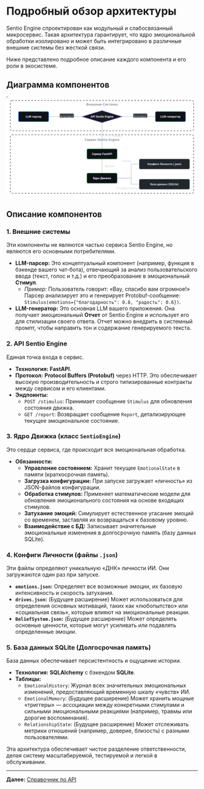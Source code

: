 # Подробный обзор архитектуры

Sentio Engine спроектирован как модульный и слабосвязанный микросервис. Такая архитектура гарантирует, что ядро эмоциональной обработки изолировано и может быть интегрировано в различные внешние системы без жесткой связи.

Ниже представлено подробное описание каждого компонента и его роли в экосистеме.

## Диаграмма компонентов

<div align="center">
  <img src="https://raw.githubusercontent.com/Lotargo/Conductor_bot/main/docs/assets/sentio_architecture_diagram_ru.svg" alt="Анимированная диаграмма" width="900"/>
</div>

## Описание компонентов

### 1. Внешние системы

Эти компоненты не являются частью сервиса Sentio Engine, но являются его основными потребителями.

*   **LLM-парсер:** Это концептуальный компонент (например, функция в бэкенде вашего чат-бота), отвечающий за анализ пользовательского ввода (текст, голос и т.д.) и его преобразование в эмоциональный **Стимул**.
    *   *Пример:* Пользователь говорит: «Вау, спасибо вам огромное!» Парсер анализирует это и генерирует Protobuf-сообщение: `Stimulus(emotions={"благодарность": 0.8, "радость": 0.6})`.
*   **LLM-генератор:** Это основная LLM вашего приложения. Она получает эмоциональный **Отчет** от Sentio Engine и использует его для стилизации своего ответа. Отчет можно внедрить в системный промпт, чтобы направить тон и содержание генерируемого текста.

### 2. API Sentio Engine

Единая точка входа в сервис.

*   **Технология:** **FastAPI**.
*   **Протокол:** **Protocol Buffers (Protobuf)** через HTTP. Это обеспечивает высокую производительность и строго типизированные контракты между сервисом и его клиентами.
*   **Эндпоинты:**
    *   `POST /stimulus`: Принимает сообщение `Stimulus` для обновления состояния движка.
    *   `GET /report`: Возвращает сообщение `Report`, детализирующее текущее эмоциональное состояние.

### 3. Ядро Движка (класс `SentioEngine`)

Это сердце сервиса, где происходит вся эмоциональная обработка.

*   **Обязанности:**
    *   **Управление состоянием:** Хранит текущее `EmotionalState` в памяти (краткосрочная память).
    *   **Загрузка конфигурации:** При запуске загружает «личность» из JSON-файлов конфигурации.
    *   **Обработка стимулов:** Применяет математические модели для обновления эмоционального состояния на основе входящих стимулов.
    *   **Затухание эмоций:** Симулирует естественное угасание эмоций со временем, заставляя их возвращаться к базовому уровню.
    *   **Взаимодействие с БД:** Записывает значительные эмоциональные изменения в долгосрочную память (базу данных SQLite).

### 4. Конфиги Личности (файлы `.json`)

Эти файлы определяют уникальную «ДНК» личности ИИ. Они загружаются один раз при запуске.

*   **`emotions.json`:** Определяет все возможные эмоции, их базовую интенсивность и скорость затухания.
*   **`drives.json`:** (Будущее расширение) Может использоваться для определения основных мотиваций, таких как «любопытство» или «социальная связь», которые влияют на эмоциональные реакции.
*   **`BeliefSystem.json`:** (Будущее расширение) Может определять основные ценности, которые могут усиливать или подавлять определенные эмоции.

### 5. База данных SQLite (Долгосрочная память)

База данных обеспечивает персистентность и ощущение истории.

*   **Технология:** **SQLAlchemy** с бэкендом **SQLite**.
*   **Таблицы:**
    *   `EmotionalHistory`: Журнал всех значительных эмоциональных изменений, предоставляющий временную шкалу «чувств» ИИ.
    *   `EmotionalMemory`: (Будущее расширение) Может хранить мощные «триггеры» — ассоциации между конкретными стимулами и сильными эмоциональными реакциями (например, травмы или дорогие воспоминания).
    *   `RelationshipState`: (Будущее расширение) Может отслеживать метрики отношений (например, доверие, близость) с разными пользователями.

Эта архитектура обеспечивает чистое разделение ответственности, делая систему масштабируемой, тестируемой и легкой в обслуживании.

---

**Далее:** [Справочник по API](./03_api_reference.md)
